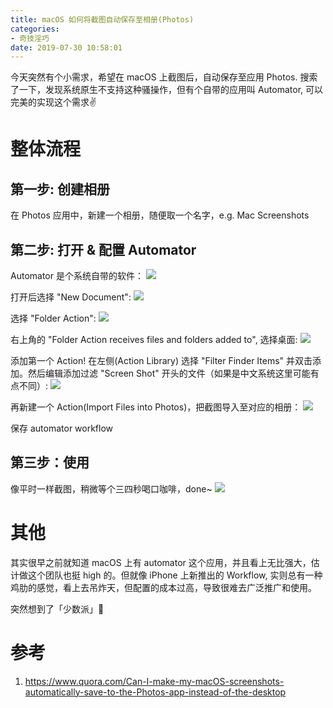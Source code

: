 ```yaml
---
title: macOS 如何将截图自动保存至相册(Photos)
categories:
- 奇技淫巧
date: 2019-07-30 10:58:01
---
```



今天突然有个小需求，希望在 macOS 上截图后，自动保存至应用 Photos. 搜索了一下，发现系统原生不支持这种骚操作，但有个自带的应用叫 Automator, 可以完美的实现这个需求✌️


<!--more-->

# 整体流程
## 第一步: 创建相册
在 Photos 应用中，新建一个相册，随便取一个名字，e.g. Mac Screenshots

## 第二步: 打开 & 配置 Automator
Automator 是个系统自带的软件：
![](../images/blog/190729_save_screenshot_tutorial/15643694506733.jpg)

打开后选择 "New Document":
![](../images/blog/190729_save_screenshot_tutorial/15643696947239.jpg)

选择 "Folder Action":
![](../images/blog/190729_save_screenshot_tutorial/15643697575204.jpg)

右上角的 "Folder Action receives files and folders added to", 选择桌面:
![](../images/blog/190729_save_screenshot_tutorial/15643698567086.jpg)

添加第一个 Action! 在左侧(Action Library) 选择 "Filter Finder Items" 并双击添加。然后编辑添加过滤 "Screen Shot" 开头的文件（如果是中文系统这里可能有点不同）:
![](../images/blog/190729_save_screenshot_tutorial/15643703266478.jpg)

再新建一个 Action(Import Files into Photos)，把截图导入至对应的相册：
![](../images/blog/190729_save_screenshot_tutorial/15643705737083.jpg)

保存 automator workflow

## 第三步：使用
像平时一样截图，稍微等个三四秒喝口咖啡，done~
![](../images/blog/190729_save_screenshot_tutorial/15643707665517.jpg)


# 其他
其实很早之前就知道 macOS 上有 automator 这个应用，并且看上无比强大，估计做这个团队也挺 high 的。但就像 iPhone 上新推出的 Workflow, 实则总有一种鸡肋的感觉，看上去吊炸天，但配置的成本过高，导致很难去广泛推广和使用。

突然想到了「少数派」🐶

# 参考
1. https://www.quora.com/Can-I-make-my-macOS-screenshots-automatically-save-to-the-Photos-app-instead-of-the-desktop

